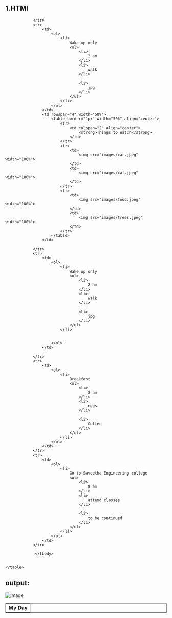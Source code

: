 ## 1.HTMl

<!DOCTYPE html>
<html lang="en">
<head>
    <meta charset="UTF-8">
    <meta name="viewport" content="width=device-width, initial-scale=1.0">
    <title>Document</title>
</head>
<body>
    <table border="1px"width="100%">
        <tbody>
                <tr>
                    <td colspan="2" align="center">
                        <strong>My Day</strong>
                    </td>

                </tr>
                <tr>
                    <td>
                        <ol>
                            <li>
                                Wake up only
                                <ul>
                                    <li>
                                        2 am
                                    </li>
                                    <li>
                                        walk
                                    </li>

                                    <li>
                                        jpg
                                    </li>
                                </ul>
                            </li>    
                        </ol>
                    </td>
                    <td rowspan="4" width="50%">
                        <table border="1px" width="50%" align="center">
                            <tr>
                                <td colspan="2" align="center">
                                    <strong>Things to Watch</strong>
                                </td>
                            </tr>
                            <tr>
                                <td>
                                    <img src="images/car.jpeg" width="100%">
                                </td>
                                <td>
                                    <img src="images/cat.jpeg" width="100%">
                                </td>
                            </tr>
                            <tr>
                                <td>
                                    <img src="images/food.jpeg" width="100%">
                                </td>
                                <td>
                                    <img src="images/trees.jpeg" width="100%">
                                </td>
                            </tr>
                        </table>
                    </td>
                    
                </tr>
                <tr>
                    <td>
                        <ol>
                            <li>
                                Wake up only
                                <ul>
                                    <li>
                                        2 am
                                    </li>
                                    <li>
                                        walk
                                    </li>

                                    <li>
                                        jpg
                                    </li>
                                </ul>
                            </li>
                            
                            
                        </ol>
                    </td>
                    
                </tr>
                <tr>
                    <td>
                        <ol>
                            <li>
                                Breakfast
                                <ul>
                                    <li>
                                        8 am
                                    </li>
                                    <li>
                                        eggs
                                    </li>

                                    <li>
                                        Coffee
                                    </li>
                                </ul>
                            </li>
                        </ol>
                    </td>                    
                </tr>
                <tr>
                    <td>
                        <ol>
                            <li>
                                Go to Saveetha Engineering college
                                <ul>
                                    <li>
                                        8 am
                                    </li>
                                    <li>
                                        attend classes
                                    </li>

                                    <li>
                                        to be continued
                                    </li>
                                </ul>
                            </li>
                        </ol>
                    </td>                
                </tr>

                 </tbody>

        
    </table>
</body>
</html>

## output:

![image](https://github.com/Ramsai1234/html-ABC-college/assets/94269989/6fc32b00-7f97-4705-a51c-56ee13e1cc00)


     
